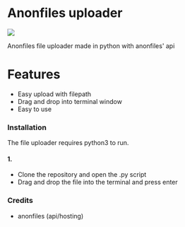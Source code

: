 # Anonfiles uploader
![](https://cdn.discordapp.com/attachments/766624895739625502/843799065313673256/logo.png)

Anonfiles file uploader made in python with anonfiles' api
# Features

  - Easy upload with filepath
  - Drag and drop into terminal window
  - Easy to use


### Installation

The file uploader requires python3 to run.
#### 1.
- Clone the repository and open the .py script
- Drag and drop the file into the terminal and press enter

### Credits

 - anonfiles (api/hosting)


